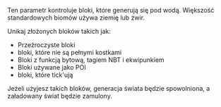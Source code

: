 Ten parametr kontroluje bloki, które generują się pod wodą. Większość standardowych biomów używa ziemię lub żwir.

Unikaj złożonych bloków takich jak:

* Przeźroczyste bloki
* bloki, które nie są pełnymi kostkami
* Bloki z funkcją bytową, tagiem NBT i ekwipunkiem
* Bloki używane jako POI
* bloki, które tick'ują

Jeżeli użyjesz takich bloków, generacja świata będzie spowolniona, a załadowany świat będzie zamulony.